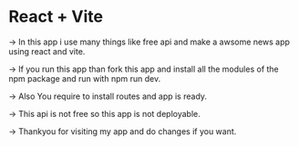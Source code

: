 # React + Vite

-> In this app i use many things like free api and make a awsome news app using react and vite.

-> If you run this app than fork this app and install all the modules of the npm package and run with npm run dev.

-> Also You require to install routes and app is ready.

-> This api is not free so this app is not deployable.

-> Thankyou for visiting my app and do changes if you want.

